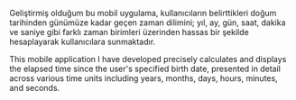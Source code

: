 Geliştirmiş olduğum bu mobil uygulama, kullanıcıların belirttikleri doğum tarihinden günümüze kadar geçen zaman dilimini; yıl, ay, gün, saat, dakika ve saniye gibi farklı zaman birimleri
üzerinden hassas bir şekilde hesaplayarak kullanıcılara sunmaktadır.


This mobile application I have developed precisely calculates and displays the elapsed time since the user's specified birth date, presented in detail 
across various time units including years, months, days, hours, minutes, and seconds.
